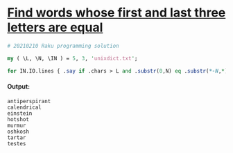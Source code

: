 [1]: https://rosettacode.org/wiki/Find_words_whose_first_and_last_three_letters_are_equal

# [Find words whose first and last three letters are equal][1]

```perl
# 20210210 Raku programming solution

my ( \L, \N, \IN ) = 5, 3, 'unixdict.txt';

for IN.IO.lines { .say if .chars > L and .substr(0,N) eq .substr(*-N,*) }
```

#### Output:
```
antiperspirant
calendrical
einstein
hotshot
murmur
oshkosh
tartar
testes
```
